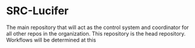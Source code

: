 # SRC-Lucifer
The main repository that will act as the control system and coordinator for all other repos in the organization. This repository is the head repository. Workflows will be determined at this 
